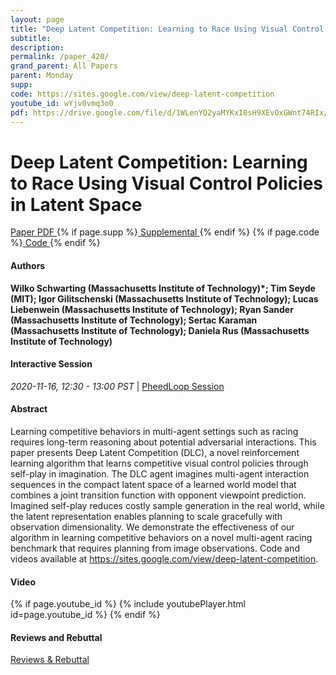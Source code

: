 ```yaml
---
layout: page
title: "Deep Latent Competition: Learning to Race Using Visual Control Policies in Latent Space"
subtitle: 
description:
permalink: /paper_420/
grand_parent: All Papers
parent: Monday
supp: 
code: https://sites.google.com/view/deep-latent-competition
youtube_id: wYjv0vmq3o0
pdf: https://drive.google.com/file/d/1WLenYQ2yaMYKxI0sH9XEvOxGWnt74RIx/view
---
```


# Deep Latent Competition: Learning to Race Using Visual Control Policies in Latent Space

<a href="https://drive.google.com/file/d/1WLenYQ2yaMYKxI0sH9XEvOxGWnt74RIx/view" target="_blank" rel="noopener noreferrer" class="btn btn-blue"><i class="fa fa-file-text-o" aria-hidden="true"></i> Paper PDF </a> {% if page.supp %}<a href="" target="_blank" rel="noopener noreferrer" class="btn btn-green"><i class="fa fa-file-text-o" aria-hidden="true"></i> Supplemental </a>{% endif %} {% if page.code %}<a href="https://sites.google.com/view/deep-latent-competition" target="_blank" rel="noopener noreferrer" class="btn"><i class="fa fa-github" aria-hidden="true"></i> Code </a>{% endif %} 

#### Authors
**Wilko Schwarting (Massachusetts Institute of Technology)*; Tim Seyde (MIT); Igor Gilitschenski (Massachusetts Institute of Technology); Lucas Liebenwein (Massachusetts Institute of Technology); Ryan Sander (Massachusetts Institute of Technology); Sertac Karaman (Massachusetts Institute of Technology); Daniela Rus (Massachusetts Institute of Technology)**

#### Interactive Session
<em>2020-11-16, 12:30 - 13:00 PST </em> | <a href="https://pheedloop.com/corl2020/virtual/?page=sessions&section=SESXIWWPF709DJ5DR" target="_blank" rel="noopener noreferrer"> PheedLoop Session <i class="fa fa-external-link" aria-hidden="true"></i> </a> 

#### Abstract
Learning competitive behaviors in multi-agent settings such as racing requires long-term reasoning about potential adversarial interactions. This paper presents Deep Latent Competition (DLC), a novel reinforcement learning algorithm that learns competitive visual control policies through self-play in imagination. The DLC agent imagines multi-agent interaction sequences in the compact latent space of a learned world model that combines a joint transition function with opponent viewpoint prediction. Imagined self-play reduces costly sample generation in the real world, while the latent representation enables planning to scale gracefully with observation dimensionality.  We demonstrate the effectiveness of our algorithm in learning competitive behaviors on a novel multi-agent racing benchmark that requires planning from image observations. Code and videos available at <a href="https://sites.google.com/view/deep-latent-competition" target="_blank">https://sites.google.com/view/deep-latent-competition</a>.

#### Video
{% if page.youtube_id %}
{% include youtubePlayer.html id=page.youtube_id %}
{% endif %}

#### Reviews and Rebuttal
<a href="https://drive.google.com/file/d/1UY8CmXuERj8wZgcK22GBSJxheVRhuBSF/view" target="_blank" rel="noopener noreferrer" class="btn btn-purple"><i class="fa fa-pencil-square-o" aria-hidden="true"></i> Reviews & Rebuttal </a>

